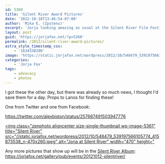 ```yaml
---
id: 5360
title: 'Silent River Award Pictures'
date: '2012-10-18T13:46:54-07:00'
author: 'Mika E. (Ipstenu)'
excerpt: 'Jorja looking amazing as usual at the Silent River Film Festival.'
layout: post
guid: 'https://jorjafox.net/?p=5360'
permalink: /2012/silent-river-award-pictures/
astra_style_timestamp_css:
    - '1634338280'
image: 'https://static.jorjafox.net/wordpress/2012/10/548479_539197566105774_415873538_n.jpeg'
categories:
    - 'Jorja Fox'
tags:
    - advocacy
    - photos
---
```


I got these the other day, but there was already so much news, I thought I'd save them for a day. Props to Lanos for finding these!

One from Twitter and one from Facebook:

https://twitter.com/alexbiston/status/257667491503947776

<a href="https://jorjafox.net/gallery/pub/filmfest/20121012-silentriver/facebook-001.jpg"><img class="zenphoto aligncenter size-single-thumbnail wp-image-5361" title="Silent River" src="//static.jorjafox.net/wordpress/2012/10/548479_539197566105774_415873538_n-470x260.jpeg" alt="Jorja at Silent River" width="470" height="</a>

Any more pictures that show up will be in the <a href="https://jorjafox.net/gallery/pub/filmfest/20121012-silentriver/">Silent River Album</a>: <a href="https://jorjafox.net/gallery/pub/filmfest/20121012-silentriver/">https://jorjafox.net/gallery/pub/events/20121012-silentriver/</a>